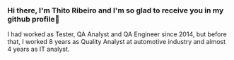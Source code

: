 ### Hi there, I'm Thito Ribeiro and I'm so glad to receive you in my github profile👋
I had worked as Tester, QA Analyst and QA Engineer since 2014, but before that, I worked 8 years as Quality Analyst at automotive industry and almost 4 years as IT analyst.

<!--
**thitoribeiro/thitoribeiro** is a ✨ _special_ ✨ repository because its `README.md` (this file) appears on your GitHub profile.

Here are some ideas to get you started:

- 🔭 I’m currently working on ...
- 🌱 I’m currently learning ...
- 👯 I’m looking to collaborate on ...
- 🤔 I’m looking for help with ...
- 💬 Ask me about ...
- 📫 How to reach me: ...
- 😄 Pronouns: ...
- ⚡ Fun fact: ...
-->
